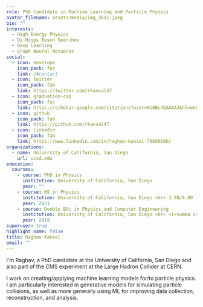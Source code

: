 ```yaml
---
role: PhD Candidate in Machine Learning and Particle Physics
avatar_filename: assets/media/img_3631.jpeg
bio: ""
interests:
  - High Energy Physics
  - Di-Higgs Boson Searches
  - Deep Learning
  - Graph Neural Networks
social:
  - icon: envelope
    icon_pack: fas
    link: /#contact
  - icon: twitter
    icon_pack: fab
    link: https://twitter.com/rkansal47
  - icon: graduation-cap
    icon_pack: fas
    link: https://scholar.google.com/citations?user=Hi8Bc4QAAAAJ&hl=en&oi=ao
  - icon: github
    icon_pack: fab
    link: https://github.com/rkansal47
  - icon: linkedin
    icon_pack: fab
    link: https://www.linkedin.com/in/raghav-kansal-7968968b/
organizations:
  - name: University of California, San Diego
    url: ucsd.edu
education:
  courses:
    - course: PhD in Physics
      institution: University of California, San Diego
      year: ""
    - course: MS in Physics
      institution: University of California, San Diego <br> 3.98/4.00
      year: 2021 
    - course: Double BSc in Physics and Computer Engineering
      institution: University of California, San Diego <br> <i>summa cum laude</i>, 3.98/4.00 <br> Received Both Departmental and Divisional Awards
      year: 2019
superuser: true
highlight_name: false
title: Raghav Kansal
email: ""
---
```

I'm Raghav, a PhD candidate at the University of California, San Diego and also part of the CMS experiment at the Large Hadron Collider at CERN. 

I work on creating/applying machine learning models for/to particle physics. I am particularly interested in generative models for simulating particle collisions, as well as more generally using ML for improving data collection, reconstruction, and analysis. 

